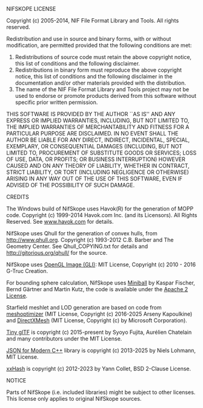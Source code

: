 NIFSKOPE LICENSE

Copyright (c) 2005-2014, NIF File Format Library and Tools.
All rights reserved.

Redistribution and use in source and binary forms, with or without
modification, are permitted provided that the following conditions
are met:
1. Redistributions of source code must retain the above copyright
   notice, this list of conditions and the following disclaimer.
2. Redistributions in binary form must reproduce the above copyright
   notice, this list of conditions and the following disclaimer in the
   documentation and/or other materials provided with the distribution.
3. The name of the NIF File Format Library and Tools project may not be
   used to endorse or promote products derived from this software
   without specific prior written permission.

THIS SOFTWARE IS PROVIDED BY THE AUTHOR ``AS IS'' AND ANY EXPRESS OR
IMPLIED WARRANTIES, INCLUDING, BUT NOT LIMITED TO, THE IMPLIED WARRANTIES
OF MERCHANTABILITY AND FITNESS FOR A PARTICULAR PURPOSE ARE DISCLAIMED.
IN NO EVENT SHALL THE AUTHOR BE LIABLE FOR ANY DIRECT, INDIRECT,
INCIDENTAL, SPECIAL, EXEMPLARY, OR CONSEQUENTIAL DAMAGES (INCLUDING, BUT
NOT LIMITED TO, PROCUREMENT OF SUBSTITUTE GOODS OR SERVICES; LOSS OF USE,
DATA, OR PROFITS; OR BUSINESS INTERRUPTION) HOWEVER CAUSED AND ON ANY
THEORY OF LIABILITY, WHETHER IN CONTRACT, STRICT LIABILITY, OR TORT
(INCLUDING NEGLIGENCE OR OTHERWISE) ARISING IN ANY WAY OUT OF THE USE OF
THIS SOFTWARE, EVEN IF ADVISED OF THE POSSIBILITY OF SUCH DAMAGE.


CREDITS

The Windows build of NifSkope uses Havok(R) for the generation of MOPP code.
Copyright (c) 1999-2014 Havok.com Inc. (and its Licensors).
All Rights Reserved.  See www.havok.com for details.

NifSkope uses Qhull for the generation of convex hulls, from http://www.qhull.org.
Copyright (c) 1993-2012 C.B. Barber and The Geometry Center.
See Qhull_COPYING.txt for details and http://gitorious.org/qhull/ for the source.

NifSkope uses [OpenGL Image (GLI)](http://gli.g-truc.net/):
MIT License, Copyright (c) 2010 - 2016 G-Truc Creation.

For bounding sphere calculation, NifSkope uses [Miniball](https://github.com/hbf/miniball)
by Kaspar Fischer, Bernd Gärtner and Martin Kutz, the code is available under the
[Apache 2 License](http://www.apache.org/licenses/LICENSE-2.0.html).

Starfield meshlet and LOD generation are based on code from [meshoptimizer](https://github.com/zeux/meshoptimizer)
(MIT License, Copyright (c) 2016-2025 Arseny Kapoulkine) and [DirectXMesh](https://github.com/microsoft/DirectXMesh)
(MIT License, Copyright (c) by Microsoft Corporation).

[Tiny glTF](https://github.com/syoyo/tinygltf) is copyright (c) 2015-present by
Syoyo Fujita, Aurélien Chatelain and many contributors under the MIT License.

[JSON for Modern C++](https://github.com/nlohmann/json) library is copyright (c)
2013-2025 by Niels Lohmann, MIT License.

[xxHash](https://github.com/Cyan4973/xxHash) is copyright (c) 2012-2023 by
Yann Collet, BSD 2-Clause License.

NOTICE

Parts of NifSkope (i.e. included libraries) might be subject to
other licenses. This license only applies to original NifSkope
sources.
